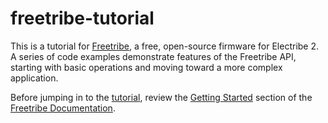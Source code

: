 # freetribe-tutorial

This is a tutorial for [Freetribe](https://github.com/bangcorrupt/freetribe), 
a free, open-source firmware for Electribe 2.
A series of code examples demonstrate features of the Freetribe API,
starting with basic operations and moving toward a more complex application.

Before jumping in to the [tutorial](https://bangcorrupt.github.io/freetribe-tutorial), 
review the [Getting Started](https://bangcorrupt.github.io/freetribe-docs/getting-started)
section of the [Freetribe Documentation](https://bangcorrupt.github.io/freetribe-docs/).

